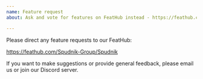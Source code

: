 ```yaml
---
name: Feature request
about: Ask and vote for features on FeatHub instead - https://feathub.com/Spudnik-Group/Spudnik

---
```


Please direct any feature requests to our FeatHub:

https://feathub.com/Spudnik-Group/Spudnik

If you want to make suggestions or provide general feedback, please email us or join our Discord server.